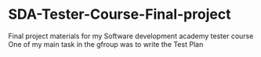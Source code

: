 # SDA-Tester-Course-Final-project
Final project materials for my Software development academy tester course
One of my main task in the gfroup was to write the Test Plan
